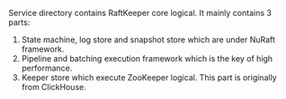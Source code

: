 Service directory contains RaftKeeper core logical. It mainly contains 3 parts:

1. State machine, log store and snapshot store which are under NuRaft framework.
2. Pipeline and batching execution framework which is the key of high performance.
3. Keeper store which execute ZooKeeper logical. This part is originally from ClickHouse.

